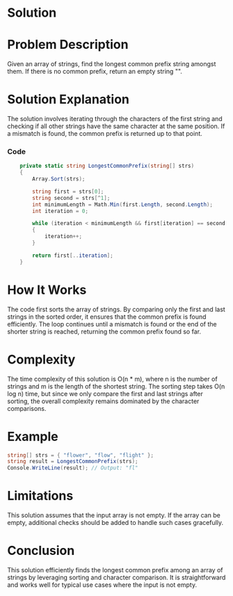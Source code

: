 # Solution

# Problem Description

Given an array of strings, find the longest common prefix string amongst them. If there is no common prefix, return an empty string "".

# Solution Explanation

The solution involves iterating through the characters of the first string and checking if all other strings have the same character at the same position. If a mismatch is found, the common prefix is returned up to that point.

### Code

```csharp
    private static string LongestCommonPrefix(string[] strs)
    {
        Array.Sort(strs);

        string first = strs[0];
        string second = strs[^1];
        int minimumLength = Math.Min(first.Length, second.Length);
        int iteration = 0;

        while (iteration < minimumLength && first[iteration] == second[iteration])
        {
            iteration++;
        }

        return first[..iteration];
    }
```

# How It Works

The code first sorts the array of strings. By comparing only the first and last strings in the sorted order, it ensures that the common prefix is found efficiently. The loop continues until a mismatch is found or the end of the shorter string is reached, returning the common prefix found so far.

# Complexity

The time complexity of this solution is O(n \* m), where n is the number of strings and m is the length of the shortest string. The sorting step takes O(n log n) time, but since we only compare the first and last strings after sorting, the overall complexity remains dominated by the character comparisons.

# Example

```csharp
string[] strs = { "flower", "flow", "flight" };
string result = LongestCommonPrefix(strs);
Console.WriteLine(result); // Output: "fl"
```

# Limitations

This solution assumes that the input array is not empty. If the array can be empty, additional checks should be added to handle such cases gracefully.

# Conclusion

This solution efficiently finds the longest common prefix among an array of strings by leveraging sorting and character comparison. It is straightforward and works well for typical use cases where the input is not empty.
